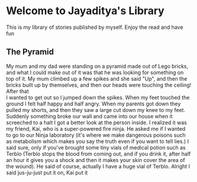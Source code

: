 # Welcome to Jayaditya's Library

This is my library of stories published by myself. Enjoy the read and have fun

## The Pyramid

My mum and my dad were standing on a pyramid made out of Lego bricks, and what I could make out of it was that he was looking for something on top of it.
My mum climbed up a few spikes and she said "Up", and then the bricks built up by themselves, and then our heads were touching the ceiling! After that  
I wanted to get out so I jumped down the spikes. When my feet touched the ground I felt half happy and half angry. When my parents got down
they pulled my shorts, and then they saw a large cut down my knee to my feet. Suddenly something broke our wall and came into our house
when it screeched to a halt I got a better look at the person inside. I realized it was my friend, Kai, who is a super-powered fire ninja.
He asked me if I wanted to go to our Ninja laboratory (it's where we make dangerous poisons such as metabolism which makes you say the truth
even if you want to tell lies.) I said sure, only if you've brought some tiny vials of medical potion such as Terblo (Terblo stops the blood from coming out, and if you drink it, after half an hour it gives you a shock and then it makes your skin cover the area of the wound). He said of course, actually I have a huge vial of Terblo.
Alright I said jus-ju-just put it on, Kai put it 


